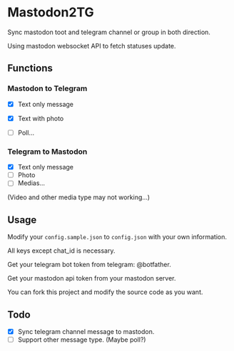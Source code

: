 # Mastodon2TG

Sync mastodon toot and telegram channel or group in both direction.

Using mastodon websocket API to fetch statuses update.

## Functions

### Mastodon to Telegram

- [x] Text only message
- [x] Text with photo
- [ ] Poll...


### Telegram to Mastodon

- [x] Text only message
- [ ] Photo
- [ ] Medias...

(Video and other media type may not working...)

## Usage

Modify your `config.sample.json` to `config.json` with your own information.

All keys except chat_id is necessary.

Get your telegram bot token from telegram: @botfather.

Get your mastodon api token from your mastodon server.

You can fork this project and modify the source code as you want.
## Todo

- [x] Sync telegram channel message to mastodon.
- [ ] Support other message type. (Maybe poll?)